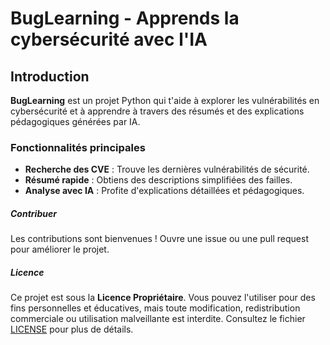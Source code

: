 # BugLearning - Apprends la cybersécurité avec l'IA

## Introduction

**BugLearning** est un projet Python qui t'aide à explorer les vulnérabilités en cybersécurité et à apprendre à travers des résumés et des explications pédagogiques générées par IA.

### Fonctionnalités principales

- **Recherche des CVE** : Trouve les dernières vulnérabilités de sécurité.
- **Résumé rapide** : Obtiens des descriptions simplifiées des failles.
- **Analyse avec IA** : Profite d'explications détaillées et pédagogiques.

##### Contribuer

Les contributions sont bienvenues ! Ouvre une issue ou une pull request pour améliorer le projet.

##### Licence

Ce projet est sous la **Licence Propriétaire**. Vous pouvez l'utiliser pour des fins personnelles et éducatives, mais toute modification, redistribution commerciale ou utilisation malveillante est interdite. Consultez le fichier [LICENSE](./LICENSE) pour plus de détails.


